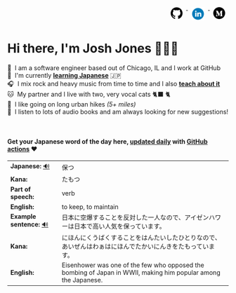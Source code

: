 <div align="right">
  <a href="https://www.github.com/jhunschejones">
    <img src="https://github.com/jhunschejones/jhunschejones/blob/main/images/github_logo.png" alt="GitHub" name="My code" height="27" style="vertical-align: top; margin: 8px; text-decoration: none;">
  </a>
  <a href="https://www.linkedin.com/in/jhunschejones">
    <img src="https://github.com/jhunschejones/jhunschejones/blob/main/images/linkedin_logo.png" alt="LinkedIn" height="30" style="vertical-align:top; margin: 8px; text-decoration: none;">
  </a>
  <a href="https://jhunschejones.medium.com">
    <img src="https://github.com/jhunschejones/jhunschejones/blob/main/images/medium_logo.png" alt="Medium" name="My blog" height="27" style="vertical-align: top; margin: 8px; text-decoration: none;">
  </a>
</div>

# Hi there, I'm Josh Jones 🙇🏼‍♂️

:office: &nbsp;I am a software engineer based out of Chicago, IL and I work at GitHub<br/>
:seedling: &nbsp;I'm currently [**learning Japanese**](https://github.com/stars/jhunschejones/lists/japanese-language-learning) 🇯🇵 <br/>
:headphones: &nbsp;I mix rock and heavy music from time to time and I also [**teach about it**](https://www.musiclikeyoumeanit.com/blog)<br/>
:cat: &nbsp;My partner and I live with two, very vocal cats 🐈‍⬛ 🐈 <br/>
:walking: &nbsp;I like going on long urban hikes _(5+ miles)_<br/>
:book: &nbsp;I listen to lots of audio books and am always looking for new suggestions!<br/>

<!--
## Experience
<a href="https://github.com/jhunschejones">
  <img align="center" src="https://github-readme-stats.vercel.app/api?username=jhunschejones&hide=issues&show_icons=true" />
</a><br/>
<a href="https://github.com/jhunschejones">
  <img align="center" src="https://github-readme-stats.vercel.app/api/top-langs/?username=jhunschejones&hide=scss,less&layout=compact" />
</a><br/>
-->

<br/>

<div align="left">

#### Get your Japanese word of the day here, [updated daily](https://github.com/jhunschejones/jhunschejones/blob/main/wotd.rb) with [GitHub actions](https://github.com/jhunschejones/jhunschejones/blob/main/.github/workflows/readme_update.yml) ❤️

<!-- START WORD OF THE DAY -->
<table>
  <tr><td><strong>Japanese:</strong> <a href="https://wotd.transparent.com/japanese/2021/words/JPNjp_00226.mp3">🔊</a></td><td>保つ</td></tr>
  <tr><td><strong>Kana:</strong></td><td>たもつ</td></tr>
  <tr><td><strong>Part of speech:</strong></td><td>verb</td></tr>
  <tr><td><strong>English:</strong></td><td>to keep, to maintain</td></tr>
  <tr><td><strong>Example sentence:</strong> <a href="https://wotd.transparent.com/japanese/2021/sentences/JPNjp_00592.mp3">🔊</a></td><td>日本に空爆することを反対した一人なので、アイゼンハワーは日本で高い人気を保っています。</td></tr>
  <tr><td><strong>Kana:</strong></td><td>にほんにくうばくすることをはんたいしたひとりなので、あいぜんはわぁはにほんでたかいにんきをたもっています。</td></tr>
  <tr><td><strong>English:</strong></td><td>Eisenhower was one of the few who opposed the bombing of Japan in WWII, making him popular among the Japanese.</td></tr>
</table>
<!-- END WORD OF THE DAY -->
</div>
